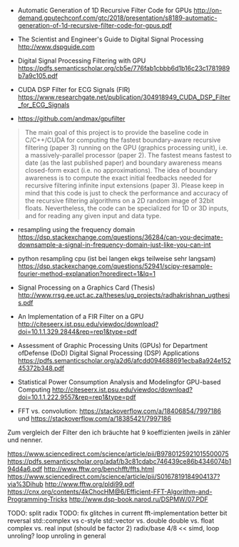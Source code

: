 - Automatic Generation of 1D Recursive Filter Code for GPUs http://on-demand.gputechconf.com/gtc/2018/presentation/s8189-automatic-generation-of-1d-recursive-filter-code-for-gpus.pdf
- The Scientist and Engineer's Guide to
Digital Signal Processing
http://www.dspguide.com
- Digital Signal Processing Filtering with GPU 
https://pdfs.semanticscholar.org/cb5e/776fab1cbbb6d1b16c23c1781989b7a9c105.pdf
- CUDA DSP Filter for ECG Signals (FIR) https://www.researchgate.net/publication/304918949_CUDA_DSP_Filter_for_ECG_Signals

- https://github.com/andmax/gpufilter 

> The main goal of this project is to provide the baseline code in  C/C++/CUDA for computing the fastest boundary-aware recursive filtering (paper 3) running on the GPU (graphics processing unit), i.e. a massively-parallel processor (paper 2). The fastest means fastest to date (as the last published paper) and boundary awareness means closed-form exact (i.e. no approximations). The idea of boundary awareness is to compute the exact initial feedbacks needed for recursive filtering infinite input extensions (paper 3).
Please keep in mind that this code is just to check the performance and accuracy of the recursive filtering algorithms on a 2D random image of 32bit floats. Nevertheless, the code can be specialized for 1D or 3D inputs, and for reading any given input and data type.

- resampling using the frequency domain https://dsp.stackexchange.com/questions/36284/can-you-decimate-downsample-a-signal-in-frequency-domain-just-like-you-can-int

- python resampling cpu (ist bei langen ekgs teilweise sehr langsam) https://dsp.stackexchange.com/questions/52941/scipy-resample-fourier-method-explanation?noredirect=1&lq=1

- Signal Processing on a Graphics Card (Thesis) http://www.rrsg.ee.uct.ac.za/theses/ug_projects/radhakrishnan_ugthesis.pdf

- An Implementation of a FIR Filter on a GPU http://citeseerx.ist.psu.edu/viewdoc/download?doi=10.1.1.329.2844&rep=rep1&type=pdf

- Assessment of Graphic Processing Units (GPUs) for Department ofDefense (DoD) Digital Signal Processing (DSP) Applications https://pdfs.semanticscholar.org/a2d6/afcdd094688691ecba8a924e15245372b348.pdf

- Statistical Power Consumption Analysis and Modelingfor GPU-based Computing http://citeseerx.ist.psu.edu/viewdoc/download?doi=10.1.1.222.9557&rep=rep1&type=pdf

- FFT vs. convolution:  https://stackoverflow.com/a/18406854/7997186 und https://stackoverflow.com/a/18385421/7997186 

Zum vergleich der Filter den ich bräuchte hat 9 koeffizienten jweils in zähler und nenner.

https://www.sciencedirect.com/science/article/pii/B9780125921015500075
https://pdfs.semanticscholar.org/adaf/b3c81cdabc746439ce86b4346074b194d4a6.pdf
http://www.fftw.org/benchfft/ffts.html
https://www.sciencedirect.com/science/article/pii/S0167819184904137?via%3Dihub
http://www.fftw.org/pldi99.pdf
https://cnx.org/contents/4kChocHM@6/Efficient-FFT-Algorithm-and-Programming-Tricks
http://www.dsp-book.narod.ru/DSPMW/07.PDF


TODO: split radix
TODO: fix glitches in current fft-implementation
better bit reversal
std::complex vs c-style
std::vector vs. double
double vs. float
complex vs. real input (should be factor 2)
radix/base 4/8 << simd, loop unroling?
loop unroling in general
